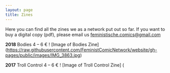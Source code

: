 ```yaml
---
layout: page
title: Zines
---
```


Here you can find all the zines we as a network put out so far. If you want to buy a digital copy (pdf), please email us feministische.comics@gmail.com

**2018**
Bodies
4 – 6 €
! [Image of Bodies Zine] (https://raw.githubusercontent.com/FeministComicNetwork/website/gh-pages/public/images/IMG_3863.jpg)

**2017**
Troll Control
4 – 6 €
! [Image of Troll Control Zine] (
